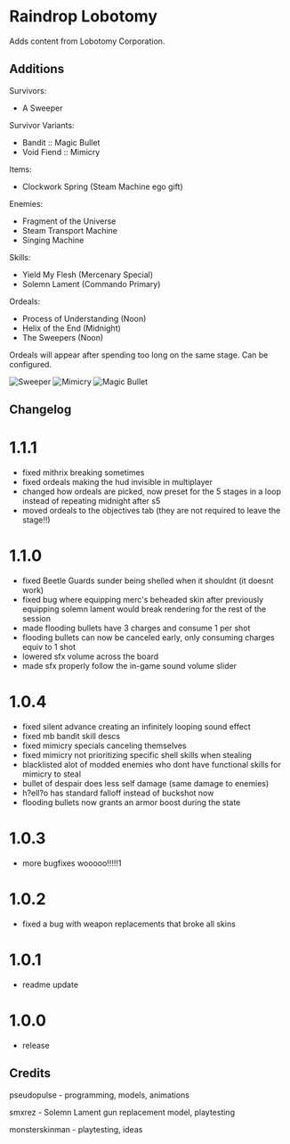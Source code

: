 # Raindrop Lobotomy

Adds content from Lobotomy Corporation.

## Additions

Survivors:
- A Sweeper

Survivor Variants:
- Bandit :: Magic Bullet
- Void Fiend :: Mimicry

Items:
- Clockwork Spring (Steam Machine ego gift)

Enemies:
- Fragment of the Universe
- Steam Transport Machine
- Singing Machine

Skills:
- Yield My Flesh (Mercenary Special)
- Solemn Lament (Commando Primary)

Ordeals:
- Process of Understanding (Noon)
- Helix of the End (Midnight)
- The Sweepers (Noon)

Ordeals will appear after spending too long on the same stage. Can be configured.

![Sweeper](https://i.postimg.cc/7Lkn99s5/12-02-12-screenshot.png)
![Mimicry](https://i.postimg.cc/fWr7pDqn/12-02-05-screenshot.png)
![Magic Bullet](https://i.postimg.cc/hv69d1QP/12-02-10-screenshot.png)

## Changelog
# 1.1.1
- fixed mithrix breaking sometimes
- fixed ordeals making the hud invisible in multiplayer
- changed how ordeals are picked, now preset for the 5 stages in a loop instead of repeating midnight after s5
- moved ordeals to the objectives tab (they are not required to leave the stage!!)
# 1.1.0
- fixed Beetle Guards sunder being shelled when it shouldnt (it doesnt work)
- fixed bug where equipping merc's beheaded skin after previously equipping solemn lament would break rendering for the rest of the session
- made flooding bullets have 3 charges and consume 1 per shot
- flooding bullets can now be canceled early, only consuming charges equiv to 1 shot
- lowered sfx volume across the board
- made sfx properly follow the in-game sound volume slider
# 1.0.4
- fixed silent advance creating an infinitely looping sound effect
- fixed mb bandit skill descs
- fixed mimicry specials canceling themselves
- fixed mimicry not prioritizing specific shell skills when stealing
- blacklisted alot of modded enemies who dont have functional skills for mimicry to steal
- bullet of despair does less self damage (same damage to enemies)
- h?ell?o has standard falloff instead of buckshot now
- flooding bullets now grants an armor boost during the state
# 1.0.3
- more bugfixes wooooo!!!!!1
# 1.0.2
- fixed a bug with weapon replacements that broke all skins
# 1.0.1
- readme update
# 1.0.0
- release

## Credits
pseudopulse - programming, models, animations

smxrez - Solemn Lament gun replacement model, playtesting

monsterskinman - playtesting, ideas